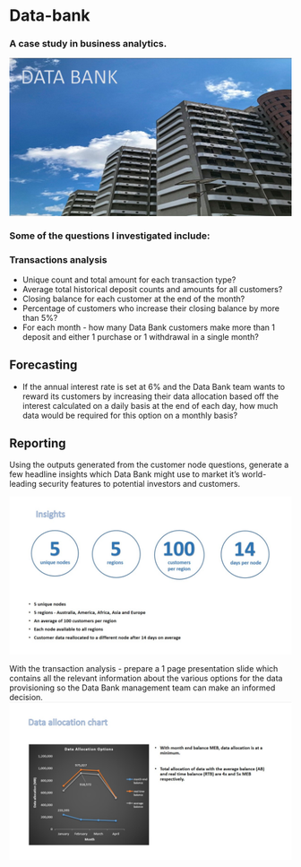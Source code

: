 # Data-bank

### A case study in business analytics.
![](images/data_bank_pic.jpg)
### Some of the questions I investigated include:

### Transactions analysis

* Unique count and total amount for each transaction type?
* Average total historical deposit counts and amounts for all customers?
* Closing balance for each customer at the end of the month?
* Percentage of customers who increase their closing balance by more than 5%?
* For each month - how many Data Bank customers make more than 1 deposit and either 1 purchase or 1 withdrawal in a single month?

## Forecasting
* If the annual interest rate is set at 6% and the Data Bank team wants to reward its customers by increasing their data allocation based off the interest calculated on a daily basis at the end of each day, how much data would be required for this option on a monthly basis?

## Reporting
Using the outputs generated from the customer node questions, generate a few headline insights which Data Bank might use to market it’s world-leading security features to potential investors and customers.

![](images/data_bank_insights.jpg)


With the transaction analysis - prepare a 1 page presentation slide which contains all the relevant information about the various options for the data provisioning so the Data Bank management team can make an informed decision.
![](images/data_allocation.jpg)
